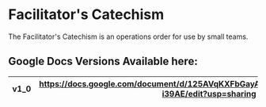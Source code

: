 # Facilitator's Catechism
The Facilitator's Catechism is an operations order for use by small teams.

## Google Docs Versions Available here:
| v1_0 | https://docs.google.com/document/d/125AVqKXFbGayAdoLzy_V86sQYxvt1cJPYiaUV-i39AE/edit?usp=sharing |
| --- | --- |
